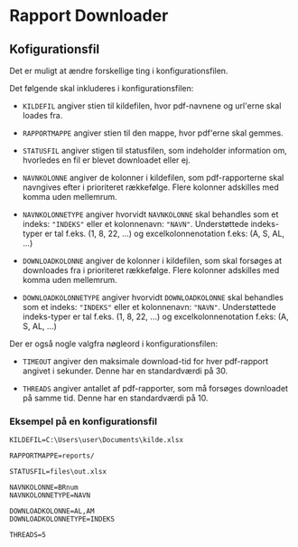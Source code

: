# Rapport Downloader



## Kofigurationsfil

Det er muligt at ændre forskellige ting i konfigurationsfilen.

Det følgende skal inkluderes i konfigurationsfilen:


* ```KILDEFIL``` angiver stien til kildefilen, hvor pdf-navnene og url'erne skal loades fra.

* ```RAPPORTMAPPE``` angiver stien til den mappe, hvor pdf'erne skal gemmes.

* ```STATUSFIL``` angiver stigen til statusfilen, som indeholder information om, hvorledes en fil er blevet downloadet eller ej.

* ```NAVNKOLONNE``` angiver de kolonner i kildefilen, som pdf-rapporterne skal navngives efter i prioriteret rækkefølge. Flere kolonner adskilles med komma uden mellemrum.

* ```NAVNKOLONNETYPE``` angiver hvorvidt ```NAVNKOLONNE``` skal behandles som et indeks: ```"INDEKS"``` eller et kolonnenavn: ```"NAVN"```. Understøttede indeks-typer er tal f.eks. (1, 8, 22, ...) og excelkolonnenotation f.eks: (A, S, AL, ...)

* ```DOWNLOADKOLONNE``` angiver de kolonner i kildefilen, som skal forsøges at downloades fra i prioriteret rækkefølge. Flere kolonner adskilles med komma uden mellemrum.

* ```DOWNLOADKOLONNETYPE``` angiver hvorvidt ```DOWNLOADKOLONNE``` skal behandles som et indeks: ```"INDEKS"``` eller et kolonnenavn: ```"NAVN"```. Understøttede indeks-typer er tal f.eks. (1, 8, 22, ...) og excelkolonnenotation f.eks: (A, S, AL, ...)

Der er også nogle valgfra nøgleord i konfigurationsfilen:

* ```TIMEOUT``` angiver den maksimale download-tid for hver pdf-rapport angivet i sekunder. Denne har en standardværdi på 30.

* ```THREADS``` angiver antallet af pdf-rapporter, som må forsøges downloadet på samme tid. Denne har en standardværdi på 10.

### Eksempel på en konfigurationsfil

```
KILDEFIL=C:\Users\user\Documents\kilde.xlsx

RAPPORTMAPPE=reports/

STATUSFIL=files\out.xlsx

NAVNKOLONNE=BRnum
NAVNKOLONNETYPE=NAVN

DOWNLOADKOLONNE=AL,AM
DOWNLOADKOLONNETYPE=INDEKS

THREADS=5
```